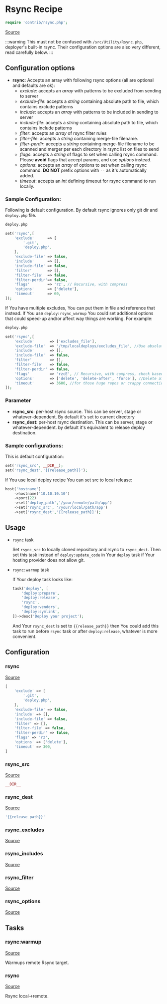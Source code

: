 <!-- DO NOT EDIT THIS FILE! -->
<!-- Instead edit contrib/rsync.php -->
<!-- Then run bin/docgen -->

# Rsync Recipe

```php
require 'contrib/rsync.php';
```

[Source](/contrib/rsync.php)



:::warning
This must not be confused with `/src/Utility/Rsync.php`, deployer's built-in rsync. Their configuration options are also very different, read carefully below.
:::

## Configuration options

- **rsync**: Accepts an array with following rsync options (all are optional and defaults are ok):
    - *exclude*: accepts an *array* with patterns to be excluded from sending to server
    - *exclude-file*: accepts a *string* containing absolute path to file, which contains exclude patterns
    - *include*: accepts an *array* with patterns to be included in sending to server
    - *include-file*: accepts a *string* containing absolute path to file, which contains include patterns
    - *filter*: accepts an *array* of rsync filter rules
    - *filter-file*: accepts a *string* containing merge-file filename.
    - *filter-perdir*: accepts a *string* containing merge-file filename to be scanned and merger per each directory in rsync list on files to send
    - *flags*: accepts a *string* of flags to set when calling rsync command. Please **avoid** flags that accept params, and use *options* instead.
    - *options*: accepts an *array* of options to set when calling rsync command. **DO NOT** prefix options with `--` as it's automatically added.
    - *timeout*: accepts an *int* defining timeout for rsync command to run locally.

### Sample Configuration:

Following is default configuration. By default rsync ignores only git dir and `deploy.php` file.

```php
deploy.php

set('rsync',[
    'exclude'      => [
        '.git',
        'deploy.php',
    ],
    'exclude-file' => false,
    'include'      => [],
    'include-file' => false,
    'filter'       => [],
    'filter-file'  => false,
    'filter-perdir'=> false,
    'flags'        => 'rz', // Recursive, with compress
    'options'      => ['delete'],
    'timeout'      => 60,
]);
```

If You have multiple excludes, You can put them in file and reference that instead. If You use `deploy:rsync_warmup` You could set additional options that could speed-up and/or affect way things are working. For example:

```php
deploy.php

set('rsync',[
    'exclude'       => ['excludes_file'],
    'exclude-file'  => '/tmp/localdeploys/excludes_file', //Use absolute path to avoid possible rsync problems
    'include'       => [],
    'include-file'  => false,
    'filter'        => [],
    'filter-file'   => false,
    'filter-perdir' => false,
    'flags'         => 'rzcE', // Recursive, with compress, check based on checksum rather than time/size, preserve Executable flag
    'options'       => ['delete', 'delete-after', 'force'], //Delete after successful transfer, delete even if deleted dir is not empty
    'timeout'       => 3600, //for those huge repos or crappy connection
]);
```


### Parameter

- **rsync_src**: per-host rsync source. This can be server, stage or whatever-dependent. By default it's set to current directory
- **rsync_dest**: per-host rsync destination. This can be server, stage or whatever-dependent. by default it's equivalent to release deploy destination.

### Sample configurations:

This is default configuration:

```php
set('rsync_src', __DIR__);
set('rsync_dest','{{release_path}}');
```

If You use local deploy recipe You can set src to local release:

```php
host('hostname')
    ->hostname('10.10.10.10')
    ->port(22)
    ->set('deploy_path','/your/remote/path/app')
    ->set('rsync_src', '/your/local/path/app')
    ->set('rsync_dest','{{release_path}}');
```

## Usage

- `rsync` task

    Set `rsync_src` to locally cloned repository and rsync to `rsync_dest`. Then set this task instead of `deploy:update_code` in Your `deploy` task if Your hosting provider does not allow git.

- `rsync:warmup` task

    If Your deploy task looks like:

    ```php
    task('deploy', [
        'deploy:prepare',
        'deploy:release',
        'rsync',
        'deploy:vendors',
        'deploy:symlink',
    ])->desc('Deploy your project');
    ```

    And Your `rsync_dest` is set to `{{release_path}}` then You could add this task to run before `rsync` task or after `deploy:release`, whatever is more convenient.



## Configuration
### rsync
[Source](https://github.com/deployphp/deployer/blob/master/contrib/rsync.php#L119)



```php title="Default value"
[
    'exclude' => [
        '.git',
        'deploy.php',
    ],
    'exclude-file' => false,
    'include' => [],
    'include-file' => false,
    'filter' => [],
    'filter-file' => false,
    'filter-perdir' => false,
    'flags' => 'rz',
    'options' => ['delete'],
    'timeout' => 300,
]
```


### rsync_src
[Source](https://github.com/deployphp/deployer/blob/master/contrib/rsync.php#L135)



```php title="Default value"
__DIR__
```


### rsync_dest
[Source](https://github.com/deployphp/deployer/blob/master/contrib/rsync.php#L136)



```php title="Default value"
'{{release_path}}'
```


### rsync_excludes
[Source](https://github.com/deployphp/deployer/blob/master/contrib/rsync.php#L138)





### rsync_includes
[Source](https://github.com/deployphp/deployer/blob/master/contrib/rsync.php#L153)





### rsync_filter
[Source](https://github.com/deployphp/deployer/blob/master/contrib/rsync.php#L168)





### rsync_options
[Source](https://github.com/deployphp/deployer/blob/master/contrib/rsync.php#L186)






## Tasks

### rsync:warmup
[Source](https://github.com/deployphp/deployer/blob/master/contrib/rsync.php#L198)

Warmups remote Rsync target.




### rsync
[Source](https://github.com/deployphp/deployer/blob/master/contrib/rsync.php#L213)

Rsync local->remote.




